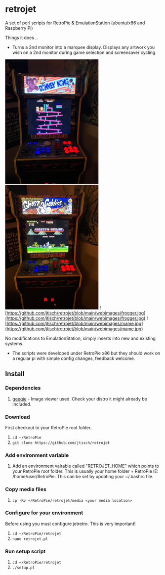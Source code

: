 # retrojet

A set of perl scripts for RetroPie & EmulationStation (ubuntu/x86 and Raspberry Pi)

Things it does ..

- Turns a 2nd monitor into a marquee display. Displays any artwork you wish on a 2nd monitor during game selection and screensaver cycling.

![(https://github.com/jtisch/retrojet/webimages/dkong.jpg)](https://github.com/jtisch/retrojet/blob/main/webimages/dkong.jpg)
![[gng](https://github.com/jtisch/retrojet/webimages/gng.jpg)](https://github.com/jtisch/retrojet/blob/main/webimages/gng.jpg)
![https://github.com/jtisch/retrojet/blob/main/webimages/frogger.jpg](https://github.com/jtisch/retrojet/blob/main/webimages/frogger.jpg)
![https://github.com/jtisch/retrojet/blob/main/webimages/mame.jpg](https://github.com/jtisch/retrojet/blob/main/webimages/mame.jpg)

No modifications to EmulationStation, simply inserts into new and existing systems.

* The scripts were developed under RetroPie x86 but they should work on a regular pi with simple config changes, feedback welcome.

## Install

### Dependencies

1. [geeqie](https://github.com/BestImageViewer/geeqie) - Image viewer used. Check your distro it might already be included.

### Download

First checkout to your RetroPie root folder.

1. `cd ~/RetroPie`
2. `git clone https://github.com/jtisch/retrojet`

### Add environment variable

1. Add an environment vairable called "RETROJET_HOME" which points to your RetroPie root folder. This is usually your home folder + RetroPie IE: /home/user/RetroPie. This can be set by updating your ~/.bashrc file.

### Copy media files

1. `cp -Rv ~/RetroPie/retrojet/media <your media location>`

### Configure for your environment

Before using you must configure jetretro. This is very important!

1. `cd ~/RetroPie/retrojet`
2. `nano retrojet.pl`

### Run setup script

1. `cd ~/RetroPie/retrojet`
2. `./setup.pl`
